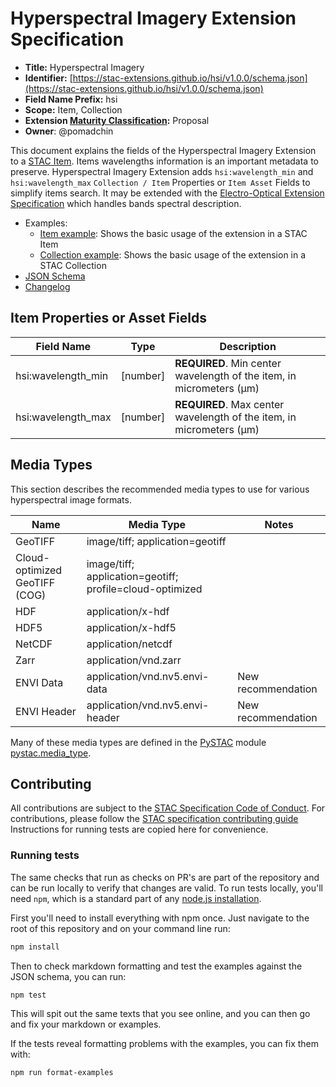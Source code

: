 # Hyperspectral Imagery Extension Specification

- **Title:** Hyperspectral Imagery
- **Identifier:** [https://stac-extensions.github.io/hsi/v1.0.0/schema.json](https://stac-extensions.github.io/hsi/v1.0.0/schema.json)
- **Field Name Prefix:** hsi
- **Scope:** Item, Collection
- **Extension [Maturity Classification](https://github.com/radiantearth/stac-spec/tree/master/extensions/README.md#extension-maturity):** Proposal
- **Owner**: @pomadchin

This document explains the fields of the Hyperspectral Imagery Extension to a [STAC Item](https://github.com/radiantearth/stac-spec/tree/v1.0.0/item-spec).
Items wavelengths information is an important metadata to preserve.
Hyperspectral Imagery Extension adds `hsi:wavelength_min` and `hsi:wavelength_max` `Collection / Item`
Properties or `Item Asset` Fields to simplify items search. It may be extended with the
[Electro-Optical Extension Specification](https://github.com/stac-extensions/eo) which handles bands spectral description.

- Examples:
  - [Item example](examples/item.json): Shows the basic usage of the extension in a STAC Item
  - [Collection example](examples/collection.json): Shows the basic usage of the extension in a STAC Collection
- [JSON Schema](json-schema/schema.json)
- [Changelog](./CHANGELOG.md)

## Item Properties or Asset Fields

| Field Name         | Type      | Description                                                          |
| ------------------ | --------- | -------------------------------------------------------------------- |
| hsi:wavelength_min | \[number] | **REQUIRED**. Min center wavelength of the item, in micrometers (μm) |
| hsi:wavelength_max | \[number] | **REQUIRED**. Max center wavelength of the item, in micrometers (μm) |

## Media Types

This section describes the recommended media types to use for various hyperspectral
image formats.

| Name                          | Media Type                                               | Notes              |
| ----------------------------- | -------------------------------------------------------- | ------------------ |
| GeoTIFF                       | image/tiff; application=geotiff                          |                    |
| Cloud-optimized GeoTIFF (COG) | image/tiff; application=geotiff; profile=cloud-optimized |                    |
| HDF                           | application/x-hdf                                        |                    |
| HDF5                          | application/x-hdf5                                       |                    |
| NetCDF                        | application/netcdf                                       |                    |
| Zarr                          | application/vnd.zarr                                     |                    |
| ENVI Data                     | application/vnd.nv5.envi-data                            | New recommendation |
| ENVI Header                   | application/vnd.nv5.envi-header                          | New recommendation |

Many of these media types are defined in the [PySTAC](https://pystac.readthedocs.io/) module [pystac.media_type](https://pystac.readthedocs.io/en/stable/api/media_type.html).

## Contributing

All contributions are subject to the
[STAC Specification Code of Conduct](https://github.com/radiantearth/stac-spec/blob/master/CODE_OF_CONDUCT.md).
For contributions, please follow the
[STAC specification contributing guide](https://github.com/radiantearth/stac-spec/blob/master/CONTRIBUTING.md) Instructions
for running tests are copied here for convenience.

### Running tests

The same checks that run as checks on PR's are part of the repository and can be run locally to verify that changes are valid.
To run tests locally, you'll need `npm`, which is a standard part of any [node.js installation](https://nodejs.org/en/download/).

First you'll need to install everything with npm once. Just navigate to the root of this repository and on
your command line run:

```bash
npm install
```

Then to check markdown formatting and test the examples against the JSON schema, you can run:

```bash
npm test
```

This will spit out the same texts that you see online, and you can then go and fix your markdown or examples.

If the tests reveal formatting problems with the examples, you can fix them with:

```bash
npm run format-examples
```
